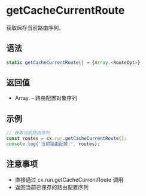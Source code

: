 # getCacheCurrentRoute

获取保存当前路由序列。

## 语法

```javascript
static getCacheCurrentRoute() → {Array.<RouteOpt>}
```

## 返回值

- Array.<RouteOpt> - 路由配置对象序列

## 示例

```javascript
// 获取当前路由序列
const routes = cx.run.getCacheCurrentRoute();
console.log('当前路由配置:', routes);
```

## 注意事项

- 直接通过 cx.run.getCacheCurrentRoute 调用
- 返回当前已保存的路由配置序列